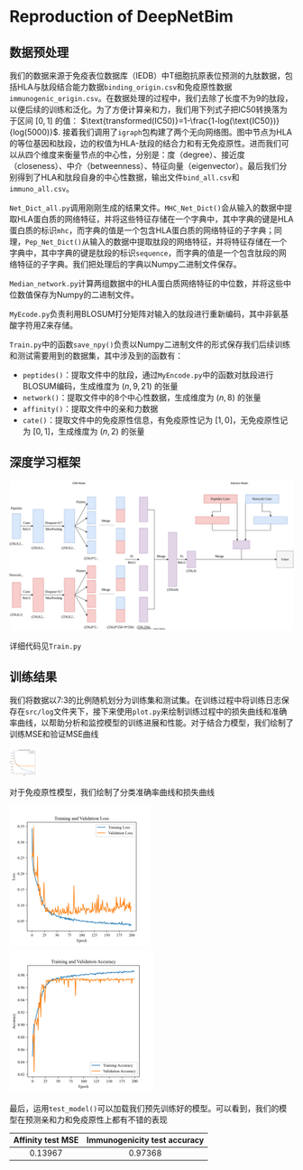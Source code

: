 # Reproduction of DeepNetBim

## 数据预处理

我们的数据来源于免疫表位数据库（IEDB）中T细胞抗原表位预测的九肽数据，包括HLA与肽段结合能力数据`binding_origin.csv`和免疫原性数据`immunogenic_origin.csv`。在数据处理的过程中，我们去除了长度不为9的肽段，以便后续的训练和泛化。为了方便计算亲和力，我们用下列式子把IC50转换落为于区间 $[0,1]$ 的值：
$\text{transformed(IC50)}=1-\frac{1-log(\text{IC50})}{log(5000)}$.
接着我们调用了`igraph`包构建了两个无向网络图。图中节点为HLA的等位基因和肽段，边的权值为HLA-肽段的结合力和有无免疫原性。进而我们可以从四个维度来衡量节点的中心性，分别是：度（degree）、接近度（closeness）、中介（betweenness）、特征向量（eigenvector）。最后我们分别得到了HLA和肽段自身的中心性数据，输出文件`bind_all.csv`和`immuno_all.csv`。

`Net_Dict_all.py`调用刚刚生成的结果文件。`MHC_Net_Dict()`会从输入的数据中提取HLA蛋白质的网络特征，并将这些特征存储在一个字典中，其中字典的键是HLA蛋白质的标识`mhc`，而字典的值是一个包含HLA蛋白质的网络特征的子字典；同理，`Pep_Net_Dict()`从输入的数据中提取肽段的网络特征，并将特征存储在一个字典中，其中字典的键是肽段的标识`sequence`，而字典的值是一个包含肽段的网络特征的子字典。我们把处理后的字典以Numpy二进制文件保存。

`Median_network.py`计算两组数据中的HLA蛋白质网络特征的中位数，并将这些中位数值保存为Numpy的二进制文件。

`MyEcode.py`负责利用BLOSUM打分矩阵对输入的肽段进行重新编码，其中非氨基酸字符用Z来存储。

`Train.py`中的函数`save_npy()`负责以Numpy二进制文件的形式保存我们后续训练和测试需要用到的数据集，其中涉及到的函数有：

- `peptides()`：提取文件中的肽段，通过`MyEncode.py`中的函数对肽段进行BLOSUM编码，生成维度为 $(n,9,21)$ 的张量
- `network()`：提取文件中的8个中心性数据，生成维度为 $(n,8)$ 的张量
- `affinity()`：提取文件中的亲和力数据
- `cate()`：提取文件中的免疫原性信息，有免疫原性记为 $[1,0]$，无免疫原性记为 $[0,1]$，生成维度为 $(n,2)$ 的张量

## 深度学习框架

![deepnetbim.drawio](deepnetbim.drawio.svg)

详细代码见`Train.py`

## 训练结果

我们将数据以7:3的比例随机划分为训练集和测试集。在训练过程中将训练日志保存在`src/log`文件夹下，接下来使用`plot.py`来绘制训练过程中的损失曲线和准确率曲线，以帮助分析和监控模型的训练进展和性能。对于结合力模型，我们绘制了训练MSE和验证MSE曲线

<img src="src/plot/bind_MSE_plot.png" alt="bind_MSE_plot" style="zoom:5%;" />

对于免疫原性模型，我们绘制了分类准确率曲线和损失曲线

<img src="src/plot/immuno_accuracy_plot.png" alt="immuno_accuracy_plot" style="zoom:25%;" />

<img src="src/plot/immuno_loss_plot.png" alt="immuno_loss_plot" style="zoom:25%;" />

最后，运用`test_model()`可以加载我们预先训练好的模型。可以看到，我们的模型在预测亲和力和免疫原性上都有不错的表现

| Affinity test MSE | Immunogenicity test accuracy |
| :---------------: | :--------------------------: |
|      0.13967      |           0.97368            |

